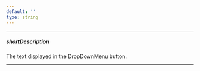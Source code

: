 ```yaml
---
default: ''
type: string
---
```

---
##### shortDescription
The text displayed in the DropDownMenu button.

---
